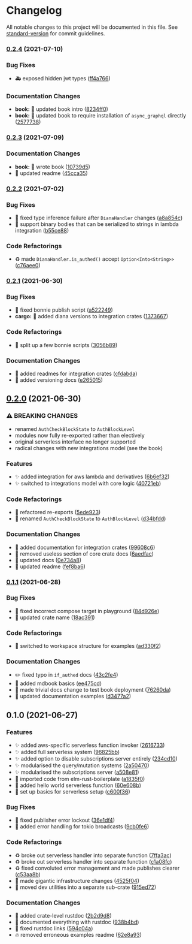 # Changelog

All notable changes to this project will be documented in this file. See [standard-version](https://github.com/conventional-changelog/standard-version) for commit guidelines.

### [0.2.4](https://github.com/diana-graphql/diana/compare/v0.2.3...v0.2.4) (2021-07-10)


### Bug Fixes

* 🚑 exposed hidden jwt types ([ff4a766](https://github.com/diana-graphql/diana/commit/ff4a76607184d11b47c2eb8c3ee06e5333b9dfa5))


### Documentation Changes

* **book:** 📝 updated book intro ([8234ff0](https://github.com/diana-graphql/diana/commit/8234ff00db4b1eec26d28482d883451a819b8b28))
* **book:** 📝 updated book to require installation of `async_graphql` directly ([2577738](https://github.com/diana-graphql/diana/commit/2577738552be068abc5c5d5e8d2f57d43119465a))

### [0.2.3](https://github.com/diana-graphql/diana/compare/v0.2.2...v0.2.3) (2021-07-09)


### Documentation Changes

* **book:** 📝 wrote book ([10739d5](https://github.com/diana-graphql/diana/commit/10739d5cb609ead61bb2f720253225df3e64c73e))
* 📝 updated readme ([45cca35](https://github.com/diana-graphql/diana/commit/45cca3553f43c6af3d037c7bb93e5ab03f12fb87))

### [0.2.2](https://github.com/diana-graphql/diana/compare/v0.2.1...v0.2.2) (2021-07-02)


### Bug Fixes

* 🐛 fixed type inference failure after `DianaHandler` changes ([a8a854c](https://github.com/diana-graphql/diana/commit/a8a854c96e808080f3a0e3fce4cb193acb609e04))
* 🐛 support binary bodies that can be serialized to strings in lambda integration ([b55ce88](https://github.com/diana-graphql/diana/commit/b55ce88dbbd69d4856ef96ad517fa9e2f7110dc5))


### Code Refactorings

* ♻️ made `DianaHandler.is_authed()` accept `Option<Into<String>>` ([c76aee0](https://github.com/diana-graphql/diana/commit/c76aee08a220dcef51fac94c1561afd16b3de732))

### [0.2.1](https://github.com/diana-graphql/diana/compare/v0.2.0...v0.2.1) (2021-06-30)


### Bug Fixes

* 🔧 fixed bonnie publish script ([a522249](https://github.com/diana-graphql/diana/commit/a522249576f0f29e476b27c1cec537301178d9df))
* **cargo:** 🔧 added diana versions to integration crates ([1373667](https://github.com/diana-graphql/diana/commit/1373667d6855bbcdc86961e7766002cb2545432c))


### Code Refactorings

* 🔧 split up a few bonnie scripts ([3056b89](https://github.com/diana-graphql/diana/commit/3056b89e08a9b1b83b5bd475bcd9a3783bad9172))


### Documentation Changes

* 📝 added readmes for integration crates ([cfdabda](https://github.com/diana-graphql/diana/commit/cfdabda4edbd0fe5e359130643fb07bbf73beb56))
* 📝 added versioning docs ([e265015](https://github.com/diana-graphql/diana/commit/e265015a7f7d7798daf16b3afc5e414ce26384fd))

## [0.2.0](https://github.com/diana-graphql/diana/compare/v0.1.1...v0.2.0) (2021-06-30)


### ⚠ BREAKING CHANGES

* renamed `AuthCheckBlockState` to `AuthBlockLevel`
* modules now fully re-exported rather than electively
* original serverless interface no longer supported
* radical changes with new integrations model (see the book)

### Features

* ✨ added integration for aws lambda and derivatives ([6b6ef32](https://github.com/diana-graphql/diana/commit/6b6ef324d2423617b78163846e9f7b16cb640e01))
* ✨ switched to integrations model with core logic ([40721eb](https://github.com/diana-graphql/diana/commit/40721eb2938d9b887437a28f9498981266d97ba5))


### Code Refactorings

* 🚚 refactored re-exports ([5ede923](https://github.com/diana-graphql/diana/commit/5ede9236d80b362da28bfade7e7ce4121b23bd0a))
* 🚚 renamed `AuthCheckBlockState` to `AuthBlockLevel` ([d34bfdd](https://github.com/diana-graphql/diana/commit/d34bfdd0af5d7566c0677827aba678db7b6e749c))


### Documentation Changes

* 📝 added documentation for integration crates ([99608c6](https://github.com/diana-graphql/diana/commit/99608c6a9e3fe0347617dbd13d0815ab5ac2e3d5))
* 📝 removed useless section of core crate docs ([6aedfac](https://github.com/diana-graphql/diana/commit/6aedfacd0334b792d6e2629d37414505aa32c91a))
* 📝 updated docs ([0e734a8](https://github.com/diana-graphql/diana/commit/0e734a852a127feb1542cd84cf66e3efa23cebaa))
* 📝 updated readme ([fef8ba6](https://github.com/diana-graphql/diana/commit/fef8ba638805286b90ada9dd740025ced83cf890))

### [0.1.1](https://github.com/diana-graphql/diana/compare/v0.1.0...v0.1.1) (2021-06-28)


### Bug Fixes

* 🔧 fixed incorrect compose target in playground ([84d926e](https://github.com/diana-graphql/diana/commit/84d926ea95756a6f77390d8799e755e5ccde7812))
* 🔧 updated crate name ([18ac391](https://github.com/diana-graphql/diana/commit/18ac3912d48b31e5b49c4819fb618ea1ab940a16))


### Code Refactorings

* 🚚 switched to workspace structure for examples ([ad330f2](https://github.com/diana-graphql/diana/commit/ad330f2abf5d5f14ad99fb5be6c39b316ae725ec))


### Documentation Changes

* ✏️ fixed typo in `if_authed` docs ([43c2fe4](https://github.com/diana-graphql/diana/commit/43c2fe4ad52a33ffd29ccde4c0315eb6cb013c8e))
* 📝 added mdbook basics ([ee475cd](https://github.com/diana-graphql/diana/commit/ee475cd601b7df09917dfba8676b502bc5565e8c))
* 📝 made trivial docs change to test book deployment ([76260da](https://github.com/diana-graphql/diana/commit/76260da8abc4a606afb55330908ac412d3f4477b))
* 📝 updated documentation examples ([d3477a2](https://github.com/diana-graphql/diana/commit/d3477a2f21d6c2b8756e77cbd71deac9e21597d6))

## 0.1.0 (2021-06-27)


### Features

* ✨ added aws-specific serverless function invoker ([2616733](https://github.com/arctic-hen7/diana/commit/26167331bae4bfb7afcbf8fbb84b2092a253aad4))
* ✨ added full serverless system ([96825bb](https://github.com/arctic-hen7/diana/commit/96825bbd501738684abbf40cc5f7da11d55bb221))
* ✨ added option to disable subscriptions server entirely ([234cd10](https://github.com/arctic-hen7/diana/commit/234cd10b5083751330ddbaf7e142a2e44482a298))
* ✨ modularised the query/mutation systems ([2a50470](https://github.com/arctic-hen7/diana/commit/2a50470109132c1b2a960f2b5f579842091e879e))
* ✨ modularised the subscriptions server ([a508e81](https://github.com/arctic-hen7/diana/commit/a508e812d8ba2ac07d9dd5699ba2cd458c48df1b))
* 🎉 imported code from elm-rust-boilerplate ([a1835f0](https://github.com/arctic-hen7/diana/commit/a1835f08b48abcf13ee157e51670f22b6d76c819))
* 🚧 added hello world serverless function ([60e608b](https://github.com/arctic-hen7/diana/commit/60e608b2ae15fed2716562f0490bfc2452522138))
* 🚧 set up basics for serverless setup ([c600f36](https://github.com/arctic-hen7/diana/commit/c600f36ef1416f0588b96077209231ada02524a7))


### Bug Fixes

* 🐛 fixed publisher error lockout ([36e1df4](https://github.com/arctic-hen7/diana/commit/36e1df41175246511ea6f262c18c7bae74767c94))
* 🥅 added error handling for tokio broadcasts ([9cb0fe6](https://github.com/arctic-hen7/diana/commit/9cb0fe61411ee09988435296b7c654a048c3240e))


### Code Refactorings

* ♻️ broke out serverless handler into separate function ([7ffa3ac](https://github.com/arctic-hen7/diana/commit/7ffa3ac77a55c1e57762febe5f8d6539175db05a))
* ♻️ broke out serverless handler into separate function ([c1a08fc](https://github.com/arctic-hen7/diana/commit/c1a08fc3d107ec4b27fe9575bd8381962293b629))
* ♻️ fixed convoluted error management and made publishes clearer ([c53aa8b](https://github.com/arctic-hen7/diana/commit/c53aa8b16cc5a65af92b9d2b4d185913c509bc44))
* 🚚 made gigantic infrastructure changes ([4525f04](https://github.com/arctic-hen7/diana/commit/4525f04398181c8d1c9065e3f41348f22a7e334b))
* 🚚 moved dev utilities into a separate sub-crate ([915ed72](https://github.com/arctic-hen7/diana/commit/915ed7229b5c85baef4054d70b3cd043fa2df12e))


### Documentation Changes

* 📝 added crate-level rustdoc ([2b2d9d8](https://github.com/arctic-hen7/diana/commit/2b2d9d8314d506c79875fddd7b6bdde7bb67ce64))
* 📝 documented everything with rustdoc ([938b4bd](https://github.com/arctic-hen7/diana/commit/938b4bdea0640941149929f840d404cd23269513))
* 📝 fixed rustdoc links ([594c04a](https://github.com/arctic-hen7/diana/commit/594c04a8207cc8f228205873da1351d6605114d1))
* 🔥 removed erroneous examples readme ([62e8a93](https://github.com/arctic-hen7/diana/commit/62e8a93d474d68b306ddc504148c73cf67e4539e))
